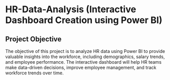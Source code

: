 # HR-Data-Analysis (Interactive Dashboard Creation using Power BI)
## Project Objective
The objective of this project is to analyze HR data using Power BI to provide valuable insights into the workforce, including demographics, salary trends, and employee performance. The interactive dashboard will help HR teams make data-driven decisions, improve employee management, and track workforce trends over time.
